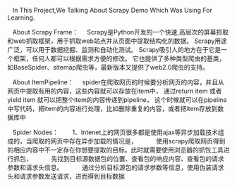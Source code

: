     In This Project,We Talking About Scrapy Demo Which Was Using For Learning.
    
    About Scrapy Frame：
        Scrapy是Python开发的一个快速,高层次的屏幕抓取和web抓取框架，用于抓取web站点并从页面中提取结构化的数据。
        Scrapy用途广泛，可以用于数据挖掘、监测和自动化测试。
        Scrapy吸引人的地方在于它是一个框架，任何人都可以根据需求方便的修改。
        它也提供了多种类型爬虫的基类，如BaseSpider、sitemap爬虫等，最新版本又提供了web2.0爬虫的支持。
    
    About ItemPipeline：
        spider在爬取网页的时候要分析网页的内容，并且从网页中提取有用的内容，这些内容就可以存放在item中，
        通过return item 或者 yield item 就可以把整个item的内容传递到pipeline，
        这个时候就可以在pipeline中写代码，把item的内容进行处理，比如删除重复的内容，或者把item存放到数据库中

    Spider Nodes：
        1、Intenet上的网页很多都是使用ajax等异步加载技术组成的，当爬取的网页中存在异步加载的情况是，
           使用scrapy爬取网页得到的相应内容中不一定存在你想要提取的目标。此时就需要使用浏览器的抓包工具进行抓包，
           先找到目标源数据包的位置、查看包的响应内容、查看包的请求参数和请求头信息。
           通过分析目标源包的请求参数等信息，使用伪装请求头和请求参数发送请求，进而得到目标数据
